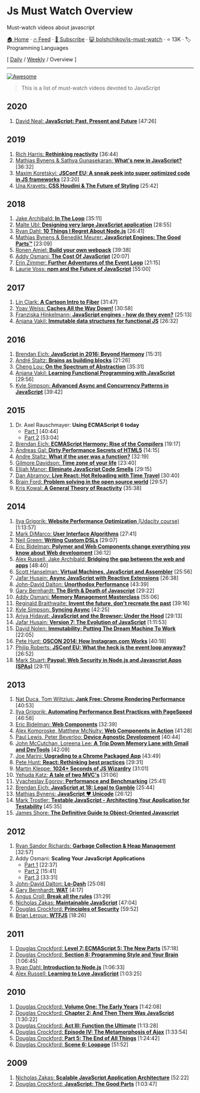 # Js Must Watch Overview

Must-watch videos about javascript

[🏠 Home](/README.md) · [🔥 Feed](https://test.trackawesomelist.com/bolshchikov/js-must-watch/rss.xml) · [📮 Subscribe](https://trackawesomelist.us17.list-manage.com/subscribe?u=d2f0117aa829c83a63ec63c2f&id=36a103854c) · [😺 bolshchikov/js-must-watch](https://github.com/bolshchikov/js-must-watch/blob/master/readme.md) · ⭐ 13K · 🏷️ Programming Languages

[ [Daily](/content/bolshchikov/js-must-watch/README.md) / [Weekly](/content/bolshchikov/js-must-watch/week/README.md) / Overview ]

---

[![Awesome](https://cdn.rawgit.com/sindresorhus/awesome/d7305f38d29fed78fa85652e3a63e154dd8e8829/media/badge.svg)](https://github.com/sindresorhus/awesome)

> This is a list of must-watch videos devoted to JavaScript

## 2020

1.  [David Neal: **JavaScript: Past, Present and Future**](https://youtu.be/n-N67Q0O52U) \[47:26]

## 2019

1.  [Rich Harris: **Rethinking reactivity**](https://www.youtube.com/watch?v=AdNJ3fydeao) \[36:44]
2.  [Mathias Bynens & Sathya Gunasekaran: **What's new in JavaScript?**](https://www.youtube.com/watch?v=c0oy0vQKEZE) \[36:32]
3.  [Maxim Koretskyi: **JSConf EU: A sneak peek into super optimized code in JS frameworks**](https://www.youtube.com/watch?v=_VHNTC67NR8) \[23:20]
4.  [Una Kravets: **CSS Houdini & The Future of Styling**](https://www.youtube.com/watch?v=GhRE3rML9t4) \[25:42]

## 2018

1.  [Jake Archibald: **In The Loop**](https://www.youtube.com/watch?v=cCOL7MC4Pl0) \[35:11]
2.  [Malte Ubl: **Designing very large JavaScript application**](https://www.youtube.com/watch?v=ZZmUwXEiPm4) \[28:55]
3.  [Ryan Dahl: **10 Things I Regret About Node.js**](https://www.youtube.com/watch?v=M3BM9TB-8yA) \[26:41]
4.  [Mathias Bynens & Benedikt Meurer: **JavaScript Engines: The Good Parts™**](https://www.youtube.com/watch?v=5nmpokoRaZI) \[23:09]
5.  [Ronen Amiel: **Build your own webpack**](https://www.youtube.com/watch?v=Gc9-7PBqOC8) \[39:38]
6.  [Addy Osmani: **The Cost Of JavaScript**](https://www.youtube.com/watch?v=63I-mEuSvGA) \[20:07]
7.  [Erin Zimmer: **Further Adventures of the Event Loop**](https://www.youtube.com/watch?v=u1kqx6AenYw) \[21:15]
8.  [Laurie Voss: **npm and the Future of JavaScript**](https://www.youtube.com/watch?v=Qa4dxW-Qi2s) \[55:00]

## 2017

1.  [Lin Clark: **A Cartoon Intro to Fiber**](https://www.youtube.com/watch?v=ZCuYPiUIONs) \[31:47]
2.  [Yoav Weiss: **Caches All the Way Down!**](https://www.youtube.com/watch?v=WFI-Yi9Fb7Y) \[30:58]
3.  [Franziska Hinkelmann: **JavaScript engines - how do they even?**](https://www.youtube.com/watch?v=p-iiEDtpy6I) \[25:13]
4.  [Anjana Vakil: **Immutable data structures for functional JS**](https://www.youtube.com/watch?v=Wo0qiGPSV-s) \[26:32]

## 2016

1.  [Brendan Eich: **JavaScript in 2016: Beyond Harmony**](https://www.oreilly.com/ideas/brendan-eich-javascript-fluent-2016) \[15:31]
2.  [André Staltz: **Brains as building blocks**](https://www.youtube.com/watch?v=1ToJ7cxb1R8) \[21:26]
3.  [Cheng Lou: **On the Spectrum of Abstraction**](https://www.youtube.com/watch?v=mVVNJKv9esE) \[35:31]
4.  [Anjana Vakil: **Learning Functional Programming with JavaScript**](https://www.youtube.com/watch?v=e-5obm1G_FY) \[29:56]
5.  [Kyle Simpson: **Advanced Async and Concurrency Patterns in JavaScript**](https://www.youtube.com/watch?v=Qg1SvpIau6U) \[39:42]

## 2015

1.  Dr. Axel Rauschmayer: **Using ECMAScript 6 today**
    *   [Part 1](https://www.youtube.com/watch?v=Fg3bEZIcnUw) \[40:44]
    *   [Part 2](https://www.youtube.com/watch?v=Vhhq1WpzsnM) \[53:04]
2.  [Brendan Eich: **ECMAScript Harmony: Rise of the Compilers**](https://www.youtube.com/watch?v=PlmsweSNhTw) \[19:17]
3.  [Andreas Gal: **Dirty Performance Secrets of HTML5**](https://www.youtube.com/watch?v=t8x40JXUeWA) \[14:15]
4.  [Andre Staltz: **What if the user was a function?**](https://www.youtube.com/watch?v=1zj7M1LnJV4) \[32:19]
5.  [Gilmore Davidson: **Time zone of your life**](https://www.youtube.com/watch?v=2BdFg5JT9lg) \[23:40]
6.  [Elijah Manor: **Eliminate JavaScript Code Smells**](https://www.youtube.com/watch?v=JVlfj7mQZPo) \[29:15]
7.  [Dan Abramov: **Live React: Hot Reloading with Time Travel**](https://www.youtube.com/watch?v=xsSnOQynTHs) \[30:40]
8.  [Brain Ford: **Problem solving in the open source world**](https://www.youtube.com/watch?v=9iIRZrxK1vA) \[29:57]
9.  [Kris Kowal: **A General Theory of Reactivity**](https://www.youtube.com/watch?v=2p51PE1MZ8U) \[35:38]

## 2014

1.  [Ilya Grigorik: **Website Performance Optimization** (Udacity course)](https://www.udacity.com/course/ud884) \[1:13:57]
2.  [Mark DiMarco: **User Interface Algorithms**](https://www.youtube.com/watch?v=90NsjKvz9Ns\&index=2\&list=PL37ZVnwpeshFXOP2lqCUykYPXYNsK_fgN) \[27:41]
3.  [Neil Green: **Writing Custom DSLs**](https://www.youtube.com/watch?v=lm4jEcnWeKI\&index=11\&list=PL37ZVnwpeshFXOP2lqCUykYPXYNsK_fgN) \[29:07]
4.  [Eric Bidelman: **Polymer and Web Components change everything you know about Web development**](https://www.youtube.com/watch?v=8OJ7ih8EE7s) \[36:12]
5.  [Alex Russell, Jake Archibald: **Bridging the gap between the web and apps**](https://www.youtube.com/watch?v=_yy0CDLnhMA)  \[48:40]
6.  [Scott Hanselman: **Virtual Machines, JavaScript and Assembler**](https://www.youtube.com/watch?v=UzyoT4DziQ4) \[25:56]
7.  [Jafar Husain: **Async JavaScript with Reactive Extensions**](https://www.youtube.com/watch?v=XRYN2xt11Ek) \[26:38]
8.  [John-David Dalton: **Unorthodox Performance**](https://www.youtube.com/watch?v=NthmeLEhDDM) \[43:39]
9.  [Gary Bernhardt: **The Birth & Death of Javascript**](https://www.destroyallsoftware.com/talks/the-birth-and-death-of-javascript) \[29:22]
10. [Addy Osmani: **Memory Management Masterclass**](https://www.youtube.com/watch?v=LaxbdIyBkL0) \[55:06]
11. [Reginald Braithwaite: **Invent the future, don't recreate the past**](http://youtu.be/uYcAjr2J_rU) \[39:16]
12. [Kyle Simpson: **Syncing Async**](https://www.youtube.com/watch?v=-wYw0bZZ38Y) \[42:25]
13. [Ariya Hidayat: **JavaScript and the Browser: Under the Hood**](https://www.youtube.com/watch?v=dibzLw4wPms) \[29:13]
14. [Jafar Husain: **Version 7: The Evolution of JavaScript**](https://www.youtube.com/watch?v=DqMFX91ToLw) \[1:11:53]
15. [David Nolen: **Immutability: Putting The Dream Machine To Work**](https://www.youtube.com/watch?v=SiFwRtCnxv4) \[22:05]
16. [Pete Hunt: **OSCON 2014: How Instagram.com Works**](https://www.youtube.com/watch?v=VkTCL6Nqm6Y) \[40:18]
17. [Philip Roberts: **JSConf EU: What the heck is the event loop anyway?**](https://www.youtube.com/watch?v=8aGhZQkoFbQ) \[26:52]
18. [Mark Stuart: **Paypal: Web Security in Node.js and Javascript Apps (SPAs)**](http://youtu.be/vE5kCqwoSUg) \[29:11]

## 2013

1.  [Nat Duca, Tom Wiltzius: **Jank Free: Chrome Rendering Performance**](https://www.youtube.com/watch?v=n8ep4leoN9A\&feature=youtu.be) \[40:53]
2.  [Ilya Grigorik: **Automating Performance Best Practices with PageSpeed**](https://www.youtube.com/watch?v=uR5urTx8S4E\&feature=youtu.be) \[46:58]
3.  [Eric Bidelman: **Web Components**](https://www.youtube.com/watch?v=fqULJBBEVQE\&feature=youtu.be) \[32:39]
4.  [Alex Komoroske, Matthew McNulty: **Web Components in Action**](https://www.youtube.com/watch?v=0g0oOOT86NY\&feature=youtu.be) \[41:28]
5.  [Paul Lewis, Peter Beverloo: **Device Agnostic Development**](https://www.youtube.com/watch?v=055ekKZk7mc\&feature=youtu.be)  \[40:44]
6.  [John McCutchan, Loreena Lee: **A Trip Down Memory Lane with Gmail and DevTools**](https://www.youtube.com/watch?v=x9Jlu_h_Lyw\&feature=youtu.be) \[42:09]
7.  [Joe Marini: **Upgrading to a Chrome Packaged App**](https://www.youtube.com/watch?v=e0W2szZ2qhg\&feature=youtu.be) \[43:49]
8.  [Pete Hunt: **React: Rethinking best practices**](https://www.youtube.com/watch?v=x7cQ3mrcKaY) \[29:31]
9.  [Martin Kleppe: **1024+ Seconds of JS Wizardry**](https://www.youtube.com/watch?v=RTxtiLp1C8Y) \[31:01]
10. [Yehuda Katz: **A tale of two MVC's**](https://www.youtube.com/watch?v=s1dhXamEAKQ) \[31:06]
11. [Vyacheslav Egorov: **Performance and Benchmarking**](https://www.youtube.com/watch?v=65-RbBwZQdU) \[25:41]
12. [Brendan Eich: **JavaScript at 18: Legal to Gamble**](https://www.youtube.com/watch?v=qrf9ONmtXbM) \[25:44]
13. [Mathias Bynens: **JavaScript ♥ Unicode**](https://vimeo.com/76597193) \[26:12]
14. [Mark Trostler: **Testable JavaScript - Architecting Your Application for Testability**](https://www.youtube.com/watch?v=JjqKQ8ezwKQ) \[45:35]
15. [James Shore: **The Definitive Guide to Object-Oriented Javascript**](https://www.youtube.com/watch?v=PMfcsYzj-9M)

## 2012

1.  [Ryan Sandor Richards: **Garbage Collection & Heap Management**](http://vimeo.com/45140516) \[32:57]
2.  Addy Osmani: **Scaling Your JavaScript Applications**
    *   [Part 1](https://youtu.be/2g8AceFb0is) \[22:37]
    *   [Part 2](https://youtu.be/AlJdI6yNo4U) \[15:41]
    *   [Part 3](https://youtu.be/LZK-ObWu_5I) \[33:31]
3.  [John-David Dalton: **Lo-Dash**](https://www.youtube.com/watch?v=dpPy4f_SeEk) \[25:08]
4.  [Gary Bernhardt: **WAT**](https://www.destroyallsoftware.com/talks/wat) \[4:17]
5.  [Angus Croll: **Break all the rules**](https://www.youtube.com/watch?v=MFtijdklZDo) \[31:29]
6.  [Nicholas Zakas: **Maintainable JavaScript**](https://www.youtube.com/watch?v=c-kav7Tf834) \[47:04]
7.  [Douglas Crockford: **Principles of Security**](https://www.youtube.com/watch?v=ZVCPZTTlhiM) \[59:52]
8.  [Brian Leroux: **WTFJS**](https://www.youtube.com/watch?v=et8xNAc2ic8) \[18:26]

## 2011

1.  [Douglas Crockford: **Level 7: ECMAScript 5: The New Parts**](https://www.youtube.com/watch?v=UTEqr0IlFKY) \[57:18]
2.  [Douglas Crockford: **Section 8: Programming Style and Your Brain**](https://www.youtube.com/watch?v=taaEzHI9xyY) \[1:06:45]
3.  [Ryan Dahl: **Introduction to Node.js**](https://www.youtube.com/watch?v=jo_B4LTHi3I) \[1:06:33]
4.  [Alex Russell: **Learning to Love JavaScript**](https://www.youtube.com/watch?v=seX7jYI96GE) \[1:03:25]

## 2010

1.  [Douglas Crockford: **Volume One: The Early Years**](https://www.youtube.com/watch?v=JxAXlJEmNMg) \[1:42:08]
2.  [Douglas Crockford: **Chapter 2: And Then There Was JavaScript**](https://www.youtube.com/watch?v=RO1Wnu-xKoY) \[1:30:22]
3.  [Douglas Crockford: **Act III: Function the Ultimate**](https://www.youtube.com/watch?v=ya4UHuXNygM) \[1:13:28]
4.  [Douglas Crockford: **Episode IV: The Metamorphosis of Ajax**](https://www.youtube.com/watch?v=Fv9qT9joc0M) \[1:33:54]
5.  [Douglas Crockford: **Part 5: The End of All Things**](https://www.youtube.com/watch?v=47Ceot8yqeI) \[1:24:42]
6.  [Douglas Crockford: **Scene 6: Loopage**](https://www.youtube.com/watch?v=QgwSUtYSUqA) \[51:52]

## 2009

1.  [Nicholas Zakas: **Scalable JavaScript Application Architecture**](https://www.youtube.com/watch?v=vXjVFPosQHw) \[52:22]
2.  [Douglas Crockford: **JavaScript: The Good Parts**](https://www.youtube.com/watch?v=hQVTIJBZook) \[1:03:47]

